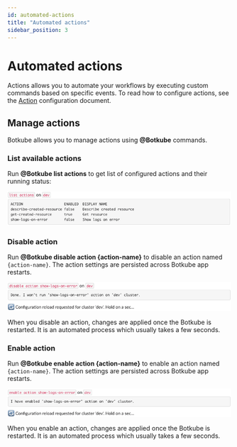 ```yaml
---
id: automated-actions
title: "Automated actions"
sidebar_position: 3
---
```


# Automated actions

Actions allows you to automate your workflows by executing custom commands based on specific events. To read how to configure actions, see the [Action](../configuration/action.md) configuration document.

## Manage actions

Botkube allows you to manage actions using **@Botkube** commands.

### List available actions

Run **@Botkube list actions** to get list of configured actions and their running status:

![List available actions](./assets/list-actions.png)

### Disable action

Run **@Botkube disable action {action-name}** to disable an action named `{action-name}`. The action settings are persisted across Botkube app restarts.

![Disable action](./assets/disable-action.png)

When you disable an action, changes are applied once the Botkube is restarted. It is an automated process which usually takes a few seconds.

### Enable action

Run **@Botkube enable action {action-name}** to enable an action named `{action-name}`. The action settings are persisted across Botkube app restarts.

![Enable action](./assets/enable-action.png)

When you enable an action, changes are applied once the Botkube is restarted. It is an automated process which usually takes a few seconds.
